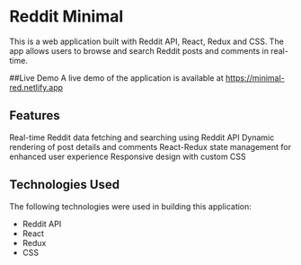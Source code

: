 # Reddit Minimal
This is a web application built with Reddit API, React, Redux and CSS. The app allows users to browse and search Reddit posts and comments in real-time.

##Live Demo
A live demo of the application is available at https://minimal-red.netlify.app

## Features
Real-time Reddit data fetching and searching using Reddit API
Dynamic rendering of post details and comments
React-Redux state management for enhanced user experience
Responsive design with custom CSS

## Technologies Used
The following technologies were used in building this application:

- Reddit API
- React
- Redux
- CSS


